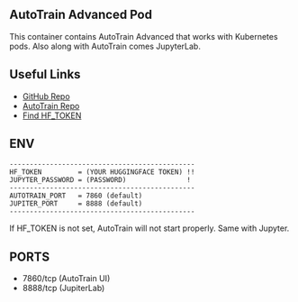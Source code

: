 ## AutoTrain Advanced Pod

This container contains AutoTrain Advanced that works with Kubernetes pods.
Also along with AutoTrain comes JupyterLab.

## Useful Links
* [GitHub Repo](https://github.com/sam-ai56/autotrain-advanced-pod)
* [AutoTrain Repo](https://github.com/huggingface/autotrain-advanced)
* [Find HF_TOKEN](https://huggingface.co/settings/tokens)

## ENV
    ----------------------------------------------
    HF_TOKEN         = (YOUR HUGGINGFACE TOKEN) !!
    JUPYTER_PASSWORD = (PASSWORD)               !
    ----------------------------------------------
    AUTOTRAIN_PORT   = 7860 (default)
    JUPITER_PORT     = 8888 (default)
    ----------------------------------------------

If HF_TOKEN is not set, AutoTrain will not start properly. Same with Jupyter.

## PORTS

- 7860/tcp (AutoTrain UI)
- 8888/tcp (JupiterLab)